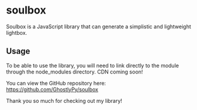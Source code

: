 # soulbox
Soulbox is a JavaScript library that can generate a simplistic and lightweight lightbox.

## Usage
To be able to use the library, you will need to link directly to the module through the node_modules directory. CDN coming soon!

You can view the GitHub repository here: https://github.com/GhostlyPy/soulbox

Thank you so much for checking out my library!